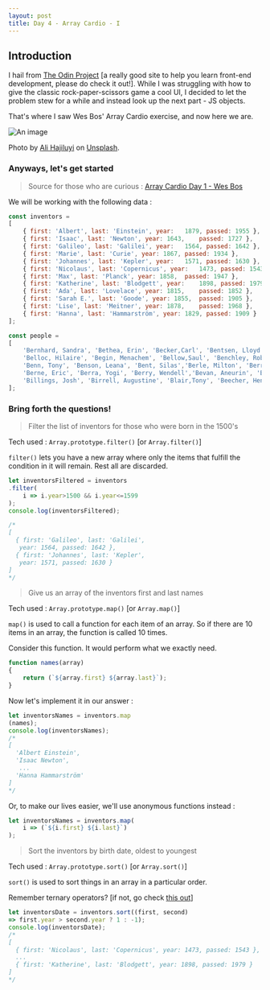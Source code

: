 ```yaml
---
layout: post
title: Day 4 - Array Cardio - I
---
```


## Introduction

I hail from [The Odin Project](https://www.theodinproject.com) [a really good site to help you learn front-end development, please do check it out!]. While I was struggling with how to give the classic rock-paper-scissors game a cool UI, I decided to let the problem stew for a while and instead look up the next part - JS objects.

That's where I saw Wes Bos' Array Cardio exercise, and now here we are.

![An image](https://images.unsplash.com/photo-1623134915837-d2fdb4f59035?q=80&w=2071&auto=format&fit=crop&ixlib=rb-4.0.3&ixid=M3wxMjA3fDB8MHxwaG90by1wYWdlfHx8fGVufDB8fHx8fA%3D%3D)

Photo by [Ali Hajiluyi](https://unsplash.com/@hajiluyi?utm_content=creditCopyText&utm_medium=referral&utm_source=unsplashs) on [Unsplash](https://unsplash.com/photos/a-model-of-a-human-heart-on-a-white-surface-MhFJNz_D8t4?utm_content=creditCopyText&utm_medium=referral&utm_source=unsplash).

### Anyways, let's get started

> Source for those who are curious : [Array Cardio Day 1 - Wes Bos](https://github.com/wesbos/JavaScript30/blob/master/04%20-%20Array%20Cardio%20Day%201/index-START.html)

We will be working with the following data :

```js
const inventors =
[
    { first: 'Albert', last: 'Einstein', year:   1879, passed: 1955 },
    { first: 'Isaac', last: 'Newton', year: 1643,    passed: 1727 },
    { first: 'Galileo', last: 'Galilei', year:   1564, passed: 1642 },
    { first: 'Marie', last: 'Curie', year: 1867, passed: 1934 },
    { first: 'Johannes', last: 'Kepler', year:   1571, passed: 1630 },
    { first: 'Nicolaus', last: 'Copernicus', year:   1473, passed: 1543 },
    { first: 'Max', last: 'Planck', year: 1858,  passed: 1947 },
    { first: 'Katherine', last: 'Blodgett', year:    1898, passed: 1979 },
    { first: 'Ada', last: 'Lovelace', year: 1815,    passed: 1852 },
    { first: 'Sarah E.', last: 'Goode', year: 1855,  passed: 1905 },
    { first: 'Lise', last: 'Meitner', year: 1878,    passed: 1968 },
    { first: 'Hanna', last: 'Hammarström', year: 1829, passed: 1909 }
];

const people =
[
    'Bernhard, Sandra', 'Bethea, Erin', 'Becker,Carl', 'Bentsen, Lloyd', 'Beckett, Samuel','Blake, William', 'Berger, Ric', 'Beddoes,Mick', 'Beethoven, Ludwig',
    'Belloc, Hilaire', 'Begin, Menachem', 'Bellow,Saul', 'Benchley, Robert', 'Blair, Robert','Benenson, Peter', 'Benjamin, Walter', 'Berlin,Irving',
    'Benn, Tony', 'Benson, Leana', 'Bent, Silas','Berle, Milton', 'Berry, Halle', 'Biko, Steve','Beck, Glenn', 'Bergman, Ingmar', 'Black, Elk','Berio, Luciano',
    'Berne, Eric', 'Berra, Yogi', 'Berry, Wendell','Bevan, Aneurin', 'Ben-Gurion, David', 'Bevel,Ken', 'Biden, Joseph', 'Bennington, Chester','Bierce, Ambrose',
    'Billings, Josh', 'Birrell, Augustine', 'Blair,Tony', 'Beecher, Henry', 'Biondo, Frank'
];
```

### Bring forth the questions!

> Filter the list of inventors for those who were born in the 1500's

Tech used : `Array.prototype.filter()` [or `Array.filter()`]

`filter()` lets you have a new array where only the items that fulfill the condition in it will remain. Rest all are discarded.

```js
let inventorsFiltered = inventors
.filter(
    i => i.year>1500 && i.year<=1599
);
console.log(inventorsFiltered);

/*
[
  { first: 'Galileo', last: 'Galilei',
   year: 1564, passed: 1642 },
  { first: 'Johannes', last: 'Kepler',
   year: 1571, passed: 1630 }
]
*/
```

> Give us an array of the inventors first and last names

Tech used : `Array.prototype.map()` [or `Array.map()`]

`map()` is used to call a function for each item of an array. So if there are 10 items in an array, the function is called 10 times.

Consider this function. It would perform what we exactly need.

```js
function names(array)
{
    return (`${array.first} ${array.last}`);
}
```

Now let's implement it in our answer :

```js
let inventorsNames = inventors.map
(names);
console.log(inventorsNames);
/*
[
  'Albert Einstein',
  'Isaac Newton',
   ...
  'Hanna Hammarström'
]
*/
```

Or, to make our lives easier, we'll use anonymous functions instead :

```js
let inventorsNames = inventors.map(
    i => (`${i.first} ${i.last}`)
);
```

> Sort the inventors by birth date, oldest to youngest

Tech used : `Array.prototype.sort()` [or `Array.sort()`]

`sort()` is used to sort things in an array in a particular order.

Remember ternary operators? [if not, go check [this out](https://www.w3schools.com/react/react_es6_ternary.asp)]


```js
let inventorsDate = inventors.sort((first, second)
=> first.year > second.year ? 1 : -1);
console.log(inventorsDate);
/*
[
  { first: 'Nicolaus', last: 'Copernicus', year: 1473, passed: 1543 },
  ...   
  { first: 'Katherine', last: 'Blodgett', year: 1898, passed: 1979 } 
]
*/
```

